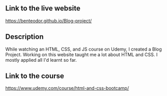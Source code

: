  ## Link to the live website 
 https://benteodor.github.io/Blog-project/
 ## Description 
 While watching an HTML, CSS, and JS course on Udemy, I created a Blog Project. Working on this website taught me a lot about HTML and CSS. I mostly applied all I'd learnt so far. 
 ## Link to the course 
 https://www.udemy.com/course/html-and-css-bootcamp/
